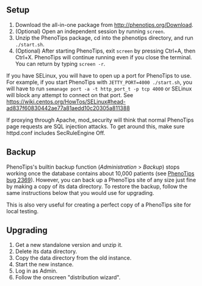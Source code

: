 ## Setup

1.  Download the all-in-one package from <http://phenotips.org/Download>.
2.  (Optional) Open an independent session by running `screen`.
3.  Unzip the PhenoTips package, cd into the phenotips directory, and run
    `./start.sh`.
4.  (Optional) After starting PhenoTips, exit `screen` by pressing Ctrl+A, then
    Ctrl+X. PhenoTips will continue running even if you close the terminal. You
    can return by typing `screen -r`.

If you have SELinux, you will have to open up a port for PhenoTips to use. For
example, if you start PhenoTips with `JETTY_PORT=4000 ./start.sh`, you will have
to run `semanage port -a -t http_port_t -p tcp 4000` or SELinux will block any
attempt to connect on that port. See
https://wiki.centos.org/HowTos/SELinux#head-ad837f60830442ae77a81aedd10c20305a811388

If proxying through Apache, mod_security will think that normal PhenoTips page
requests are SQL injection attacks. To get around this, make sure httpd.conf
includes SecRuleEngine Off.

## Backup

PhenoTips's builtin backup function (*Administration* > *Backup*) stops working
once the database contains about 10,000 patients (see
[PhenoTips bug 2369](https://phenotips.atlassian.net/browse/PT-2369)). However,
you can back up a PhenoTips site of any size just fine by making a copy of its
data directory. To restore the backup, follow the same instructions below that
you would use for upgrading.

This is also very useful for creating a perfect copy of a PhenoTips site for
local testing.

## Upgrading

1.  Get a new standalone version and unzip it.
2.  Delete its data directory.
3.  Copy the data directory from the old instance.
4.  Start the new instance.
5.  Log in as Admin.
6.  Follow the onscreen "distribution wizard".
